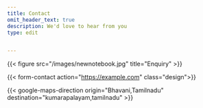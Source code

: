 ```yaml
---
title: Contact
omit_header_text: true
description: We'd love to hear from you
type: edit


---
```


{{< figure src="/images/newnotebook.jpg" title="Enquiry" >}}


{{< form-contact action="https://example.com"  class="design">}}


{{< google-maps-direction origin="Bhavani,Tamilnadu" destination="kumarapalayam,tamilnadu" >}}
